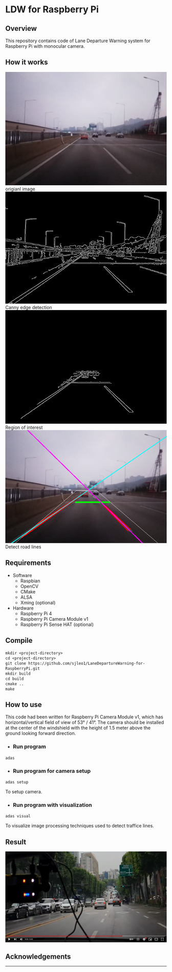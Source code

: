 # LDW for Raspberry Pi

## Overview
This repository contains code of Lane Departure Warning system for Raspberry Pi with monocular camera.

## How it works
![image0](./readme_files/ldw_dev_0.png)
origianl image
![image0](./readme_files/ldw_dev_1.png)
Canny edge detection
![image0](./readme_files/ldw_dev_2.png)
Region of interest
![image0](./readme_files/ldw_dev_3.png)
Detect road lines

## Requirements
* Software
    * Raspbian
    * OpenCV
    * CMake
    * ALSA
    * Xming (optional)
* Hardware
    * Raspberry Pi 4
    * Raspberry Pi Camera Module v1
    * Raspberry Pi Sense HAT (optional)

## Compile
```
mkdir <project-directory>
cd <project-directory>
git clone https://github.com/sjleo1/LaneDepartureWarning-for-RaspberryPi.git
mkdir build
cd build
cmake ..
make
```

## How to use
This code had been written for Raspberry Pi Camera Module v1, which has horizontal/vertical field of view of 53° / 41°. The camera should be installed at the center of the windshield with the height of 1.5 meter above the ground looking forward direction.
* ### Run program
```
adas
```
* ### Run program for camera setup
```
adas setup
```
To setup camera.
* ### Run program with visualization
```
adas visual
```
To visualize image processing techniques used to detect traffice lines.

## Result
[![LDWS on RPi](./readme_files/yt_thumb.png)](https://youtu.be/p80HAU8_oMg)

## Acknowledgements


---